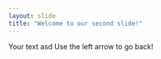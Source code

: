 ```yaml
---
layout: slide
title: "Welcome to our second slide!"
---
```

Your text asd
Use the left arrow to go back!
